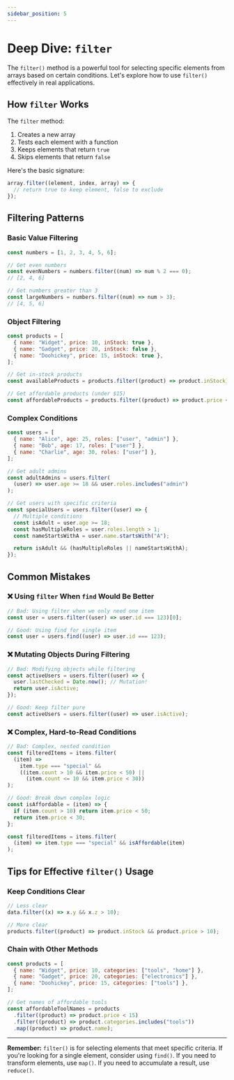 ```yaml
---
sidebar_position: 5
---
```


# Deep Dive: `filter`

The `filter()` method is a powerful tool for selecting specific elements from arrays based on certain conditions. Let's explore how to use `filter()` effectively in real applications.

## How `filter` Works

The `filter` method:

1. Creates a new array
2. Tests each element with a function
3. Keeps elements that return `true`
4. Skips elements that return `false`

Here's the basic signature:

```javascript
array.filter((element, index, array) => {
  // return true to keep element, false to exclude
});
```

## Filtering Patterns

### Basic Value Filtering

```javascript
const numbers = [1, 2, 3, 4, 5, 6];

// Get even numbers
const evenNumbers = numbers.filter((num) => num % 2 === 0);
// [2, 4, 6]

// Get numbers greater than 3
const largeNumbers = numbers.filter((num) => num > 3);
// [4, 5, 6]
```

### Object Filtering

```javascript
const products = [
  { name: "Widget", price: 10, inStock: true },
  { name: "Gadget", price: 20, inStock: false },
  { name: "Doohickey", price: 15, inStock: true },
];

// Get in-stock products
const availableProducts = products.filter((product) => product.inStock);

// Get affordable products (under $15)
const affordableProducts = products.filter((product) => product.price < 15);
```

### Complex Conditions

```javascript
const users = [
  { name: "Alice", age: 25, roles: ["user", "admin"] },
  { name: "Bob", age: 17, roles: ["user"] },
  { name: "Charlie", age: 30, roles: ["user"] },
];

// Get adult admins
const adultAdmins = users.filter(
  (user) => user.age >= 18 && user.roles.includes("admin")
);

// Get users with specific criteria
const specialUsers = users.filter((user) => {
  // Multiple conditions
  const isAdult = user.age >= 18;
  const hasMultipleRoles = user.roles.length > 1;
  const nameStartsWithA = user.name.startsWith("A");

  return isAdult && (hasMultipleRoles || nameStartsWithA);
});
```

## Common Mistakes

### ❌ Using `filter` When `find` Would Be Better

```javascript
// Bad: Using filter when we only need one item
const user = users.filter((user) => user.id === 123)[0];

// Good: Using find for single item
const user = users.find((user) => user.id === 123);
```

### ❌ Mutating Objects During Filtering

```javascript
// Bad: Modifying objects while filtering
const activeUsers = users.filter((user) => {
  user.lastChecked = Date.now(); // Mutation!
  return user.isActive;
});

// Good: Keep filter pure
const activeUsers = users.filter((user) => user.isActive);
```

### ❌ Complex, Hard-to-Read Conditions

```javascript
// Bad: Complex, nested condition
const filteredItems = items.filter(
  (item) =>
    item.type === "special" &&
    ((item.count > 10 && item.price < 50) ||
      (item.count <= 10 && item.price < 30))
);

// Good: Break down complex logic
const isAffordable = (item) => {
  if (item.count > 10) return item.price < 50;
  return item.price < 30;
};

const filteredItems = items.filter(
  (item) => item.type === "special" && isAffordable(item)
);
```

## Tips for Effective `filter()` Usage

### Keep Conditions Clear

```javascript
// Less clear
data.filter((x) => x.y && x.z > 10);

// More clear
products.filter((product) => product.inStock && product.price > 10);
```

### Chain with Other Methods

```javascript
const products = [
  { name: "Widget", price: 10, categories: ["tools", "home"] },
  { name: "Gadget", price: 20, categories: ["electronics"] },
  { name: "Doohickey", price: 15, categories: ["tools"] },
];

// Get names of affordable tools
const affordableToolNames = products
  .filter((product) => product.price < 15)
  .filter((product) => product.categories.includes("tools"))
  .map((product) => product.name);
```

---

**Remember:** `filter()` is for selecting elements that meet specific criteria. If you're looking for a single element, consider using `find()`. If you need to transform elements, use `map()`. If you need to accumulate a result, use `reduce()`.
